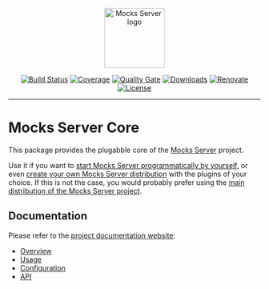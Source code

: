 <p align="center"><a href="https://mocks-server.org" target="_blank" rel="noopener noreferrer"><img width="120" src="https://www.mocks-server.org/img/logo_120.png" alt="Mocks Server logo"></a></p>

<p align="center">
  <a href="https://github.com/mocks-server/main/actions?query=workflow%3Abuild+branch%3Amaster"><img src="https://github.com/mocks-server/main/workflows/build/badge.svg?branch=master" alt="Build Status"></a>
  <a href="https://codecov.io/gh/mocks-server/main"><img src="https://codecov.io/gh/mocks-server/main/branch/master/graph/badge.svg?token=2S8ZR55AJV" alt="Coverage"></a>
  <a href="https://sonarcloud.io/project/overview?id=mocks-server_main_core"><img src="https://sonarcloud.io/api/project_badges/measure?project=mocks-server_main_core&metric=alert_status" alt="Quality Gate"></a>
  <a href="https://www.npmjs.com/package/@mocks-server/core"><img src="https://img.shields.io/npm/dm/@mocks-server/core.svg" alt="Downloads"></a>
  <a href="https://renovatebot.com"><img src="https://img.shields.io/badge/renovate-enabled-brightgreen.svg" alt="Renovate"></a>
  <a href="https://github.com/mocks-server/main/blob/master/packages/core/LICENSE"><img src="https://img.shields.io/npm/l/@mocks-server/core.svg" alt="License"></a>
</p>

---

# Mocks Server Core

This package provides the plugabble core of the [Mocks Server][website-url] project.

Use it if you want to [start Mocks Server programmatically by yourself](https://www.mocks-server.org/docs/api/javascript), or even [create your own Mocks Server distribution](https://www.mocks-server.org/docs/integrations/javascript) with the plugins of your choice. If this is not the case, you would probably prefer using the [main distribution of the Mocks Server project][main-url].

## Documentation

Please refer to the [project documentation website][website-url]:

* [Overview](https://www.mocks-server.org/docs/overview)
* [Usage](https://www.mocks-server.org/docs/usage/basics)
* [Configuration](https://www.mocks-server.org/docs/configuration/how-to-change-settings)
* [API](https://www.mocks-server.org/docs/api/javascript)

[website-url]: https://www.mocks-server.org
[logo-url]: https://www.mocks-server.org/img/logo_120.png
[main-url]: https://www.npmjs.com/package/@mocks-server/main
